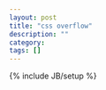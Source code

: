 ```yaml
---
layout: post
title: "css overflow"
description: ""
category: 
tags: []
---
```

{% include JB/setup %}
